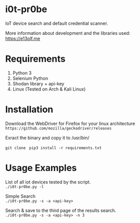 # i0t-pr0be
IoT device search and default credential scanner. 

More information about development and the libraries used: https://e13olf.me

# Requirements
1. Python 3
2. Selenium Python
3. Shodan library + api-key
4. Linux (Tested on Arch & Kali Linux)

# Installation
Download the WebDriver for Firefox for your linux architecture  
``https://github.com/mozilla/geckodriver/releases``  

Exract the binary and copy it to /usr/bin/  

``git clone ``
``pip3 install -r requirements.txt``  

# Usage Examples
List of all iot devices tested by the script.  
``./i0t-pr0be.py -l``

Simple Search  
``./i0t-pr0be.py -s -a <api-key>``

Search & save to the third page of the results search.  
``./i0t-pr0be.py -s -a <api-key> -n 3``

